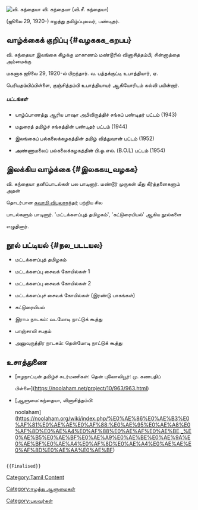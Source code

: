 ![வி. கந்தையா](வி._கந்தையா.png "வி. கந்தையா") வி. கந்தையா (வி.சீ. கந்தையா)
(ஜூலை 29, 1920-) ஈழத்து தமிழ்ப்புலவர், பண்டிதர்.

## வாழ்க்கைக் குறிப்பு {#வழககக_கறபப}

வி. கந்தையா இலங்கை கிழக்கு மாகாணம் மண்டூரில் வினாசித்தம்பி, சின்னாத்தை அம்மைக்கு
மகனாக ஜூலை 29, 1920-ல் பிறந்தார். வ. பத்தக்குட்டி உபாத்தியார், ஏ.
பெரியதம்பிப்பிள்ளை, குஞ்சித்தம்பி உபாத்தியாயர் ஆகியோரிடம் கல்வி பயின்றார்.

##### பட்டங்கள்

-   யாழ்ப்பாணத்து ஆரிய பாஷா அபிவிருத்திச் சங்கப் பண்டிதர் பட்டம் (1943)
-   மதுரைத் தமிழ்ச் சங்கத்தின் பண்டிதர் பட்டம் (1944)
-   இலங்கைப் பல்கலைக்கழகத்தி்ன் தமிழ் வித்துவான் பட்டம் (1952)
-   அண்ணாமலைப் பல்கலைக்கழகத்தின் பி.ஓ.எல். (B.O.L) பட்டம் (1954)

## இலக்கிய வாழ்க்கை {#இலககய_வழகக}

வி. கந்தையா தனிப்பாடல்கள் பல பாடினார். மண்டூர் முருகன் மீது கீர்த்தனைகளும் அதன்
தொடர்பான [சுவாமி விபுலாநந்தர்](சுவாமி_விபுலானந்தர் "wikilink") பற்றிய சில
பாடல்களும் பாடினார். \'மட்டக்களப்புத் தமிழகம்\', \'கட்டுரையியல்\' ஆகிய நூல்களை
எழுதினார்.

## நூல் பட்டியல் {#நல_படடயல}

-   மட்டக்களப்புத் தமிழகம்
-   மட்டக்களப்பு சைவக் கோயில்கள் 1
-   மட்டக்களப்பு சைவக் கோயில்கள் 2
-   மட்டக்களப்புச் சைவக் கோயில்கள் (இரண்டு பாகங்கள்)
-   கட்டுரையியல்
-   இராம நாடகம்: வடமோடி நாட்டுக் கூத்து
-   பாஞ்சாலி சபதம்
-   அனுவுருத்திர நாடகம்: தென்மோடி நாட்டுக் கூத்து

## உசாத்துணை

-   [ஈழநாட்டின் தமிழ்ச் சுடர்மணிகள்: தென் புலோலியூர்: மு. கணபதிப்
    பிள்ளை](https://noolaham.net/project/10/963/963.html)
-   [ஆளுமை:கந்தையா, வினாசித்தம்பி:
    noolaham](https://noolaham.org/wiki/index.php/%E0%AE%86%E0%AE%B3%E0%AF%81%E0%AE%AE%E0%AF%88:%E0%AE%95%E0%AE%A8%E0%AF%8D%E0%AE%A4%E0%AF%88%E0%AE%AF%E0%AE%BE,_%E0%AE%B5%E0%AE%BF%E0%AE%A9%E0%AE%BE%E0%AE%9A%E0%AE%BF%E0%AE%A4%E0%AF%8D%E0%AE%A4%E0%AE%AE%E0%AF%8D%E0%AE%AA%E0%AE%BF)

```{=mediawiki}
{{Finalised}}
```
[Category:Tamil Content](Category:Tamil_Content "wikilink")
[Category:ஈழத்து ஆளுமைகள்](Category:ஈழத்து_ஆளுமைகள் "wikilink")
[Category:புலவர்கள்](Category:புலவர்கள் "wikilink")
